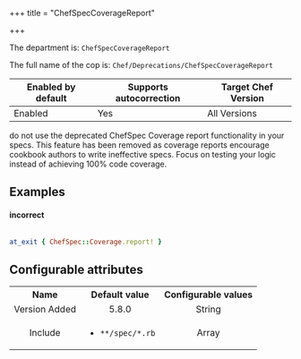 +++
title = "ChefSpecCoverageReport"

+++

<!-- This content is automatically generated. See https://github.com/chef/chef-web-docs/blob/main/generated/README.md -->

The department is: `ChefSpecCoverageReport`

The full name of the cop is: `Chef/Deprecations/ChefSpecCoverageReport`

| Enabled by default | Supports autocorrection | Target Chef Version |
| --- | --- | --- |
| Enabled | Yes | All Versions |

do not use the deprecated ChefSpec Coverage report functionality in your specs. This feature has been removed as coverage reports encourage cookbook authors to write ineffective specs. Focus on testing your logic instead of achieving 100% code coverage.

## Examples


#### incorrect

```ruby

at_exit { ChefSpec::Coverage.report! }
```

## Configurable attributes

<table>
<tbody><tr>
<th>Name</th>
<th>Default value</th>
<th>Configurable values</th>
</tr>
<tr>
<td style="text-align:center">Version Added</td>
<td style="text-align:center">5.8.0</td>
<td style="text-align:center">String</td>
</tr>
<tr><td style="text-align:center">Include</td>
<td style="text-align:center"><ul>
<li><code>**/spec/*.rb</code></li>
</ul>
</td>
<td style="text-align:center">Array</td>
</tr></tbody></table>
